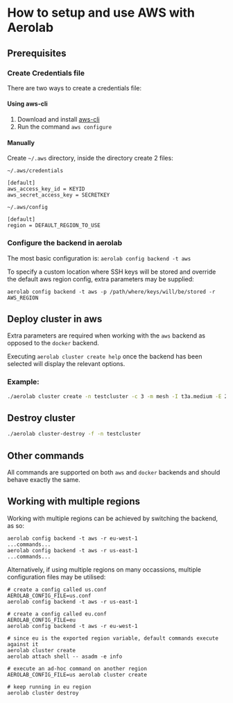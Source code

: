 # How to setup and use AWS with Aerolab

## Prerequisites

### Create Credentials file

There are two ways to create a credentials file:

#### Using aws-cli

1. Download and install [aws-cli](https://docs.aws.amazon.com/cli/latest/userguide/getting-started-install.html)
2. Run the command `aws configure`

#### Manually

Create `~/.aws` directory, inside the directory create 2 files:

`~/.aws/credentials`

```
[default]
aws_access_key_id = KEYID
aws_secret_access_key = SECRETKEY
```

`~/.aws/config`

```
[default]
region = DEFAULT_REGION_TO_USE
```

### Configure the backend in aerolab

The most basic configuration is: `aerolab config backend -t aws`

To specify a custom location where SSH keys will be stored and override the default aws region config, extra parameters may be supplied:

```
aerolab config backend -t aws -p /path/where/keys/will/be/stored -r AWS_REGION
```

## Deploy cluster in aws

Extra parameters are required when working with the `aws` backend as opposed to the `docker` backend.

Executing `aerolab cluster create help` once the backend has been selected will display the relevant options.

### Example:

```bash
./aerolab cluster create -n testcluster -c 3 -m mesh -I t3a.medium -E 20 -S sg-03430d698bffb44a3 -U subnet-06cc8a834647c4cc3
```

## Destroy cluster
```bash
./aerolab cluster-destroy -f -n testcluster
```

## Other commands

All commands are supported on both `aws` and `docker` backends and should behave exactly the same.

## Working with multiple regions

Working with multiple regions can be achieved by switching the backend, as so:

```
aerolab config backend -t aws -r eu-west-1
...commands...
aerolab config backend -t aws -r us-east-1
...commands...
```

Alternatively, if using multiple regions on many occassions, multiple configuration files may be utilised:

```
# create a config called us.conf
AEROLAB_CONFIG_FILE=us.conf
aerolab config backend -t aws -r us-east-1

# create a config called eu.conf
AEROLAB_CONFIG_FILE=eu
aerolab config backend -t aws -r eu-west-1

# since eu is the exported region variable, default commands execute against it
aerolab cluster create
aerolab attach shell -- asadm -e info

# execute an ad-hoc command on another region
AEROLAB_CONFIG_FILE=us aerolab cluster create

# keep running in eu region
aerolab cluster destroy
```
